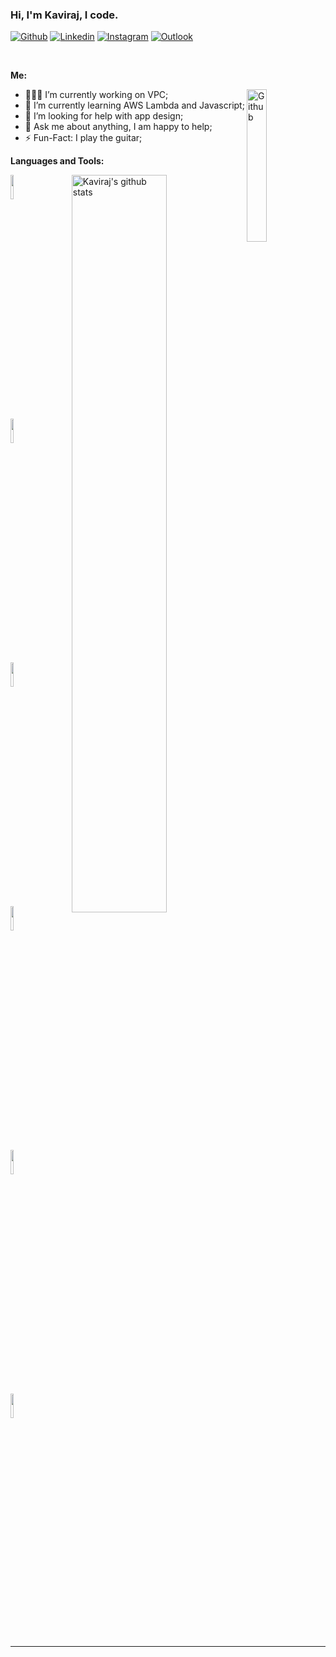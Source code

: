 ### Hi, I'm Kaviraj, I code.

<!-- Your badges
You can use the website to generate badges: .
-->

[![Github](https://img.shields.io/badge/-Github-000?style=flat&logo=Github&logoColor=white)](https://github.com/flushthemoney)
[![Linkedin](https://img.shields.io/badge/-LinkedIn-blue?style=flat&logo=Linkedin&logoColor=white)](https://www.linkedin.com/in/kaviraj-s-4a3042252/)
[![Instagram](https://img.shields.io/badge/-Instagram-c13584?style=flat&labelColor=c13584&logo=instagram&logoColor=white)](https://www.instagram.com/kaviraj_562/)
[![Outlook](https://img.shields.io/badge/-Outlook-0078D4?style=flat&logo=Microsoft-Outlook&logoColor=white)](mailto:s.kaviraj@outlook.com)

&nbsp;

<!-- Talking about you -->
**Me:**

<!-- Any image aligned to the right. Beware the width -->
<img width="25%" align="right" alt="Github" src="https://github.com/flushthemoney/flushthemoney/assets/122557313/38a51a8e-6359-46cf-a7f2-a7da0c5ffaba" />

- 👨🏽‍💻 I’m currently working on VPC;
- 🌱 I’m currently learning AWS Lambda and Javascript; 
- 🤔 I’m looking for help with app design;
- 💬 Ask me about anything, I am happy to help;
- ⚡ Fun-Fact: I play the guitar;

**Languages and Tools:** 

<!-- Your github readme stats
You can use this api: https://github.com/anuraghazra/github-readme-stats
-->
<p>
  <a href="https://github.com/flushthemoney">
    <img width="55%" align="right" alt="Kaviraj's github stats" src="https://github-readme-stats.vercel.app/api?username=flushthemoney&show_icons=true&hide_border=true" />
  </a>

  <!-- Your languages and tools. Be careful with the alignment. 
  You can use this sites to get logos: https://www.vectorlogo.zone or https://simpleicons.org/
  -->
  <code><img width="10%" src="https://www.vectorlogo.zone/logos/python/python-ar21.svg"></code>
  <code><img width="10%" src="https://www.vectorlogo.zone/logos/java/java-ar21.svg"></code>
  <code><img width="10%" src="https://www.vectorlogo.zone/logos/mysql/mysql-official.svg"></code>
  <br />
  <code><img width="10%" src="https://www.vectorlogo.zone/logos/git-scm/git-scm-ar21.svg"></code>
  <code><img width="10%" src="https://www.vectorlogo.zone/logos/gnu_bash/gnu_bash-ar21.svg"></code>
  <code><img width="10%" src="https://www.vectorlogo.zone/logos/json/json-ar21.svg"></code>

</p>


---

